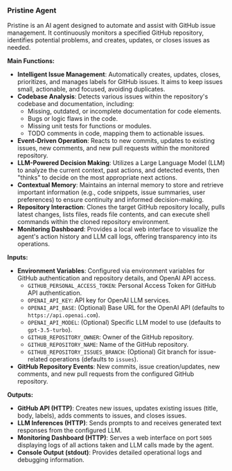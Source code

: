 ### Pristine Agent

Pristine is an AI agent designed to automate and assist with GitHub issue management. It continuously monitors a specified GitHub repository, identifies potential problems, and creates, updates, or closes issues as needed.

**Main Functions:**

*   **Intelligent Issue Management**: Automatically creates, updates, closes, prioritizes, and manages labels for GitHub issues. It aims to keep issues small, actionable, and focused, avoiding duplicates.
*   **Codebase Analysis**: Detects various issues within the repository's codebase and documentation, including:
    *   Missing, outdated, or incomplete documentation for code elements.
    *   Bugs or logic flaws in the code.
    *   Missing unit tests for functions or modules.
    *   TODO comments in code, mapping them to actionable issues.
*   **Event-Driven Operation**: Reacts to new commits, updates to existing issues, new comments, and new pull requests within the monitored repository.
*   **LLM-Powered Decision Making**: Utilizes a Large Language Model (LLM) to analyze the current context, past actions, and detected events, then "thinks" to decide on the most appropriate next actions.
*   **Contextual Memory**: Maintains an internal memory to store and retrieve important information (e.g., code snippets, issue summaries, user preferences) to ensure continuity and informed decision-making.
*   **Repository Interaction**: Clones the target GitHub repository locally, pulls latest changes, lists files, reads file contents, and can execute shell commands within the cloned repository environment.
*   **Monitoring Dashboard**: Provides a local web interface to visualize the agent's action history and LLM call logs, offering transparency into its operations.

**Inputs:**

*   **Environment Variables**: Configured via environment variables for GitHub authentication and repository details, and OpenAI API access.
    *   `GITHUB_PERSONAL_ACCESS_TOKEN`: Personal Access Token for GitHub API authentication.
    *   `OPENAI_API_KEY`: API key for OpenAI LLM services.
    *   `OPENAI_API_BASE`: (Optional) Base URL for the OpenAI API (defaults to `https://api.openai.com`).
    *   `OPENAI_API_MODEL`: (Optional) Specific LLM model to use (defaults to `gpt-3.5-turbo`).
    *   `GITHUB_REPOSITORY_OWNER`: Owner of the GitHub repository.
    *   `GITHUB_REPOSITORY_NAME`: Name of the GitHub repository.
    *   `GITHUB_REPOSITORY_ISSUES_BRANCH`: (Optional) Git branch for issue-related operations (defaults to `issues`).
*   **GitHub Repository Events**: New commits, issue creation/updates, new comments, and new pull requests from the configured GitHub repository.

**Outputs:**

*   **GitHub API (HTTP)**: Creates new issues, updates existing issues (title, body, labels), adds comments to issues, and closes issues.
*   **LLM Inferences (HTTP)**: Sends prompts to and receives generated text responses from the configured LLM.
*   **Monitoring Dashboard (HTTP)**: Serves a web interface on port `5005` displaying logs of all actions taken and LLM calls made by the agent.
*   **Console Output (stdout)**: Provides detailed operational logs and debugging information.
